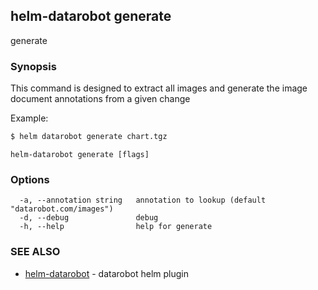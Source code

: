 ## helm-datarobot generate

generate

### Synopsis



This command is designed to extract all images and generate the image document annotations from a given change

Example:
```sh
$ helm datarobot generate chart.tgz

```

```
helm-datarobot generate [flags]
```

### Options

```
  -a, --annotation string   annotation to lookup (default "datarobot.com/images")
  -d, --debug               debug
  -h, --help                help for generate
```

### SEE ALSO

* [helm-datarobot](helm-datarobot.md)	 - datarobot helm plugin


